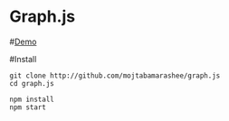 # Graph.js

#<a href="http://mojtabamarashee.github.io/graph.js">Demo</a>

#Install

```
git clone http://github.com/mojtabamarashee/graph.js
cd graph.js

npm install
npm start

```



